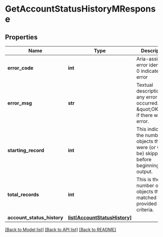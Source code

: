 # GetAccountStatusHistoryMResponse

## Properties
Name | Type | Description | Notes
------------ | ------------- | ------------- | -------------
**error_code** | **int** | Aria-assigned error identifier. 0 indicates no error | 
**error_msg** | **str** | Textual description of any error that occurred.  \&quot;OK\&quot; if there was no error.  | 
**starting_record** | **int** | This indicates the number of objects that were (or would be) skipped before beginning output.  | [optional] 
**total_records** | **int** | This is the total number of objects that matched the provided criteria.  | [optional] 
**account_status_history** | [**list[AccountStatusHistory]**](AccountStatusHistory.md) |  | [optional] 

[[Back to Model list]](../README.md#documentation-for-models) [[Back to API list]](../README.md#documentation-for-api-endpoints) [[Back to README]](../README.md)


